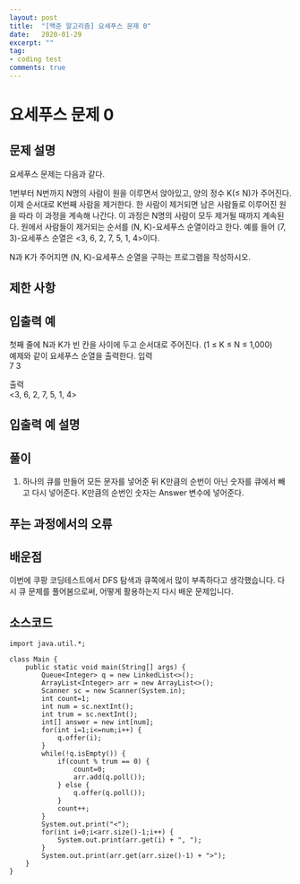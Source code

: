 ```yaml
---
layout: post
title:  "[백준 알고리즘] 요세푸스 문제 0"
date:   2020-01-29
excerpt: ""
tag:
- coding test 
comments: true
---
```


# 요세푸스 문제 0

## 문제 설명  

요세푸스 문제는 다음과 같다.

1번부터 N번까지 N명의 사람이 원을 이루면서 앉아있고, 양의 정수 K(≤ N)가 주어진다. 이제 순서대로 K번째 사람을 제거한다. 한 사람이 제거되면 남은 사람들로 이루어진 원을 따라 이 과정을 계속해 나간다. 이 과정은 N명의 사람이 모두 제거될 때까지 계속된다. 원에서 사람들이 제거되는 순서를 (N, K)-요세푸스 순열이라고 한다. 예를 들어 (7, 3)-요세푸스 순열은 <3, 6, 2, 7, 5, 1, 4>이다.

N과 K가 주어지면 (N, K)-요세푸스 순열을 구하는 프로그램을 작성하시오.

## 제한 사항  



## 입출력 예  
첫째 줄에 N과 K가 빈 칸을 사이에 두고 순서대로 주어진다. (1 ≤ K ≤ N ≤ 1,000)  
예제와 같이 요세푸스 순열을 출력한다.
입력   
7 3

출력  
<3, 6, 2, 7, 5, 1, 4>

  
## 입출력 예 설명




## 풀이
1. 하나의 큐를 만들어 모든 문자를 넣어준 뒤 K만큼의 순번이 아닌 숫자를 큐에서 빼고 다시 넣어준다. K만큼의 순번인 숫자는 Answer 변수에 넣어준다.


## 푸는 과정에서의 오류




## 배운점
이번에 쿠팡 코딩테스트에서 DFS 탐색과 큐쪽에서 많이 부족하다고 생각했습니다. 다시 큐 문제를 풀어봄으로써, 어떻게 활용하는지 다시 배운 문제입니다.



## 소스코드
~~~
import java.util.*;

class Main {
    public static void main(String[] args) {
        Queue<Integer> q = new LinkedList<>();
        ArrayList<Integer> arr = new ArrayList<>();
        Scanner sc = new Scanner(System.in);
        int count=1;
        int num = sc.nextInt();
        int trum = sc.nextInt();
        int[] answer = new int[num];
        for(int i=1;i<=num;i++) {
            q.offer(i);
        }
        while(!q.isEmpty()) {
            if(count % trum == 0) {
                count=0;
                arr.add(q.poll());
            } else {
                q.offer(q.poll());
            }
            count++;
        }
        System.out.print("<");
        for(int i=0;i<arr.size()-1;i++) {
            System.out.print(arr.get(i) + ", ");
        }
        System.out.print(arr.get(arr.size()-1) + ">");
    }
}
~~~
